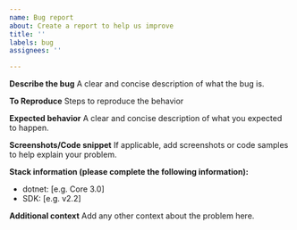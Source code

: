 ```yaml
---
name: Bug report
about: Create a report to help us improve
title: ''
labels: bug
assignees: ''

---
```


**Describe the bug**
A clear and concise description of what the bug is.

**To Reproduce**
Steps to reproduce the behavior

**Expected behavior**
A clear and concise description of what you expected to happen.

**Screenshots/Code snippet**
If applicable, add screenshots or code samples to help explain your problem.

**Stack information (please complete the following information):**
 - dotnet: [e.g. Core 3.0]
 - SDK: [e.g. v2.2]


**Additional context**
Add any other context about the problem here.
